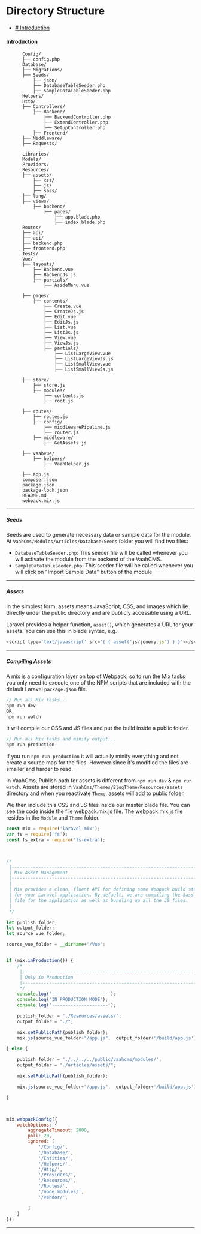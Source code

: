 # Directory Structure

- [# Introduction](#introduction)



#### Introduction

```
      Config/
      ├── config.php
      Database/
      ├── Migrations/
      ├── Seeds/
          ├── json/
          ├── DatabaseTableSeeder.php
          ├── SampleDataTableSeeder.php
      Helpers/
      Http/
      ├── Controllers/
          ├── Backend/
              ├── BackendController.php
              ├── ExtendController.php
              ├── SetupController.php
          ├── Frontend/
      ├── Middleware/    
      ├── Requests/
      
      Libraries/
      Models/
      Providers/
      Resources/
      ├── assets/
          ├── css/
          ├── js/
          ├── sass/
      ├── lang/
      ├── views/
          ├── backend/
              ├── pages/
                  ├── app.blade.php
                  ├── index.blade.php
      Routes/
      ├── api/
      ├── api/
      ├── backend.php
      ├── frontend.php
      Tests/
      Vue/
      ├── layouts/
          ├── Backend.vue
          ├── BackendJs.js
          ├── partials/
              ├── AsideMenu.vue

      ├── pages/
          ├── contents/
              ├── Create.vue
              ├── CreateJs.js
              ├── Edit.vue
              ├── EditJs.js
              ├── List.vue
              ├── ListJs.js
              ├── View.vue
              ├── ViewJs.js
              ├── partials/
                  ├── ListLargeView.vue
                  ├── ListLargeViewJs.js
                  ├── ListSmallView.vue
                  ├── ListSmallViewJs.js

      ├── store/
          ├── store.js
          ├── modules/
              ├── contents.js
              ├── root.js

      ├── routes/
          ├── routes.js
          ├── config/
              ├── middlewarePipeline.js
              ├── router.js
          ├── middleware/
              ├── GetAssets.js

      ├── vaahvue/
          ├── helpers/
              ├── VaahHelper.js

      ├── app.js
      composer.json
      package.json
      package-lock.json
      README.md
      webpack.mix.js  
```

------



##### Seeds

Seeds are used to generate necessary data or sample data for the module. At `VaahCms/Modules/Articles/Database/Seeds` folder you will find two files:

- `DatabaseTableSeeder.php`: This seeder file will be called whenever you will activate the module from the backend of the VaahCMS.
- `SampleDataTableSeeder.php`: This seeder file will be called whenever you will click on "Import Sample Data" button of the module.

------



##### Assets

In the simplest form, assets means JavaScript, CSS, and images which lie directly under the public directory and are publicly accessible using a URL.

Laravel provides a helper function, `asset()`, which generates a URL for your assets. You can use this in blade syntax, e.g.

```js
<script type='text/javascript' src='{ { asset('js/jquery.js') } }'></script>
```



------



##### Compiling Assets

A mix is a configuration layer on top of Webpack, so to run the Mix tasks you only need to execute one of the NPM scripts that are included with the default Laravel `package.json` file.

```js
// Run all Mix tasks...
npm run dev
OR
npm run watch
```

It will compile our CSS and JS files and put the build inside a public folder.

```js
// Run all Mix tasks and minify output...
npm run production
```

If you run `npm run production` it will actually minify everything and not create a source map for the files. However since it's modified the files are smaller and harder to read.

In VaahCms, Publish path for assets is different from `npm run dev` & `npm run watch`. Assets are stored in `VaahCms/Themes/BlogTheme/Resources/assets` directory and when you reactivate `Theme`, assets will add to public folder.

We then include this CSS and JS files inside our master blade file. You can see the code inside the file webpack.mix.js file. The webpack.mix.js file resides in the `Module` and `Theme` folder.

```js
const mix = require('laravel-mix');
var fs = require('fs');
const fs_extra = require('fs-extra');



/*
 |--------------------------------------------------------------------------
 | Mix Asset Management
 |--------------------------------------------------------------------------
 |
 | Mix provides a clean, fluent API for defining some Webpack build steps
 | for your Laravel application. By default, we are compiling the Sass
 | file for the application as well as bundling up all the JS files.
 |
 */

let publish_folder;
let output_folder;
let source_vue_folder;

source_vue_folder = __dirname+'/Vue';


if (mix.inProduction()) {
    /*
     |--------------------------------------------------------------------------
     | Only in Production
     |--------------------------------------------------------------------------
     */
    console.log('---------------------');
    console.log('IN PRODUCTION MODE');
    console.log('---------------------');

    publish_folder = './Resources/assets/';
    output_folder = "./";

    mix.setPublicPath(publish_folder);
    mix.js(source_vue_folder+"/app.js",  output_folder+'/build/app.js').vue();

} else {

    publish_folder = './../../../public/vaahcms/modules/';
    output_folder = "./articles/assets/";

    mix.setPublicPath(publish_folder);

    mix.js(source_vue_folder+"/app.js",  output_folder+'/build/app.js').vue();

}



mix.webpackConfig({
    watchOptions: {
        aggregateTimeout: 2000,
        poll: 20,
        ignored: [
            '/Config/',
            '/Database/',
            '/Entities/',
            '/Helpers/',
            '/Http/',
            '/Providers/',
            '/Resources/',
            '/Routes/',
            '/node_modules/',
            '/vendor/',

        ]
    }
});
```



------

